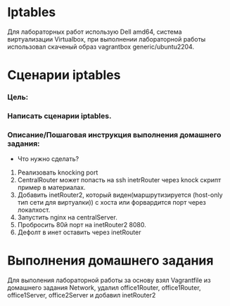 # Iptables
Для лабораторных работ использую Dell amd64, система виртуализации Virtualbox, при выполнении лабораторной работы использовал скаченый образ vagrantbox generic/ubuntu2204.

# Сценарии iptables

### Цель:
### Написать сценарии iptables.

### Описание/Пошаговая инструкция выполнения домашнего задания:</br>
- Что нужно сделать?

1. Реализовать knocking port
2. CentralRouter может попасть на ssh inetrRouter через knock скрипт пример в материалах.
3. Добавить inetRouter2, который виден(маршрутизируется (host-only тип сети для виртуалки)) с хоста или форвардится порт через локалхост.
4. Запустить nginx на centralServer.
5. Пробросить 80й порт на inetRouter2 8080.
6. Дефолт в инет оставить через inetRouter

# Выполнения домашнего задания
Для выполения лабораторной работы за основу взял Vagrantfile из домашнего задания Network, удалил office1Router, office1Router, office1Server, office2Server и добавил inetRouter2
